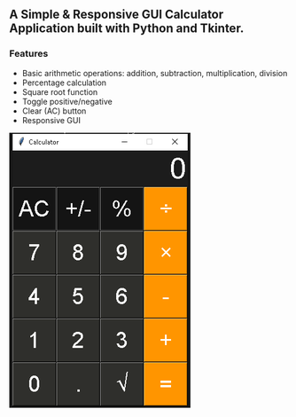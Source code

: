 ## A Simple & Responsive GUI Calculator Application built with Python and Tkinter.
### Features
- Basic arithmetic operations: addition, subtraction, multiplication, division
- Percentage calculation
- Square root function
- Toggle positive/negative
- Clear (AC) button
- Responsive GUI

![image alt](https://raw.githubusercontent.com/CoderShayan/PyCalculator/refs/heads/main/calc.png)
